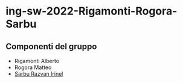 # ing-sw-2022-Rigamonti-Rogora-Sarbu

## Componenti del gruppo
- Rigamonti Alberto
- Rogora Matteo
- [Sarbu Razvan Irinel](https://github.com/irinel-sarbu)
